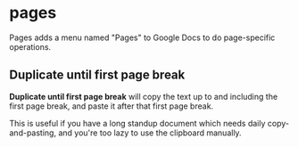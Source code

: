 # pages

Pages adds a menu named "Pages" to Google Docs to do page-specific operations.

## Duplicate until first page break

**Duplicate until first page break** will copy the text up to and including the first page break, and paste it after that first page break.

This is useful if you have a long standup document which needs daily copy-and-pasting, and you're too lazy to use the clipboard manually.
